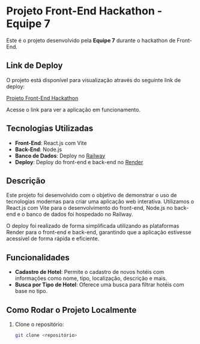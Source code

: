 # Projeto Front-End Hackathon - Equipe 7

Este é o projeto desenvolvido pela **Equipe 7** durante o hackathon de Front-End.

## Link de Deploy

O projeto está disponível para visualização através do seguinte link de deploy:

[Projeto Front-End Hackathon](https://front-endhackatonpda.onrender.com/)

Acesse o link para ver a aplicação em funcionamento.

## Tecnologias Utilizadas

- **Front-End**: React.js com Vite
- **Back-End**: Node.js
- **Banco de Dados**: Deploy no [Railway](https://railway.app/)
- **Deploy**: Deploy do front-end e back-end no [Render](https://dashboard.render.com/)

## Descrição

Este projeto foi desenvolvido com o objetivo de demonstrar o uso de tecnologias modernas para criar uma aplicação web interativa. Utilizamos o React.js com Vite para o desenvolvimento do front-end, Node.js no back-end e o banco de dados foi hospedado no Railway.

O deploy foi realizado de forma simplificada utilizando as plataformas Render para o front-end e back-end, garantindo que a aplicação estivesse acessível de forma rápida e eficiente.

## Funcionalidades

- **Cadastro de Hotel**: Permite o cadastro de novos hotéis com informações como nome, tipo, localização, descrição e mais.
- **Busca por Tipo de Hotel**: Oferece uma busca para filtrar hotéis com base no tipo.
  
## Como Rodar o Projeto Localmente

1. Clone o repositório:
   ```bash
   git clone <repositório>
